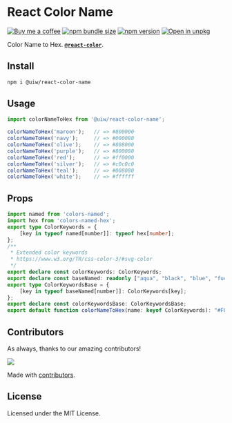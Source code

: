 React Color Name
===

[![Buy me a coffee](https://img.shields.io/badge/Buy%20me%20a%20coffee-048754?logo=buymeacoffee)](https://jaywcjlove.github.io/#/sponsor)
[![npm bundle size](https://img.shields.io/bundlephobia/minzip/@uiw/react-color-name)](https://bundlephobia.com/package/@uiw/react-color-name) [![npm version](https://img.shields.io/npm/v/@uiw/react-color-name.svg)](https://www.npmjs.com/package/@uiw/react-color-name) [![Open in unpkg](https://img.shields.io/badge/Open%20in-unpkg-blue)](https://uiwjs.github.io/npm-unpkg/#/pkg/@uiw/react-color-name/file/README.md)

Color Name to Hex. [**`@react-color`**](https://uiwjs.github.io/react-color).

## Install

```bash
npm i @uiw/react-color-name
```

## Usage

```js
import colorNameToHex from '@uiw/react-color-name';

colorNameToHex('maroon');   // => #800000
colorNameToHex('navy');     // => #000080
colorNameToHex('olive');    // => #808000
colorNameToHex('purple');   // => #800080
colorNameToHex('red');      // => #ff0000
colorNameToHex('silver');   // => #c0c0c0
colorNameToHex('teal');     // => #008080
colorNameToHex('white');    // => #ffffff
```

## Props

```ts
import named from 'colors-named';
import hex from 'colors-named-hex';
export type ColorKeywords = {
    [key in typeof named[number]]: typeof hex[number];
};
/**
 * Extended color keywords
 * https://www.w3.org/TR/css-color-3/#svg-color
 */
export declare const colorKeywords: ColorKeywords;
export declare const baseNamed: readonly ["aqua", "black", "blue", "fuchsia", "gray", "green", "lime", "maroon", "navy", "olive", "purple", "red", "silver", "teal", "white", "yellow"];
export type ColorKeywordsBase = {
    [key in typeof baseNamed[number]]: ColorKeywords[key];
};
export declare const colorKeywordsBase: ColorKeywordsBase;
export default function colorNameToHex(name: keyof ColorKeywords): "#F0F8FF" | "#FAEBD7" | "#00FFFF" | "#7FFFD4" | "#F0FFFF" | "#F5F5DC" | "#FFE4C4" | "#000000" | "#FFEBCD" | "#0000FF" | "#8A2BE2" | "#A52A2A" | "#DEB887" | "#5F9EA0" | "#7FFF00" | "#D2691E" | "#FF7F50" | "#6495ED" | "#FFF8DC" | "#DC143C" | "#00008B" | "#008B8B" | "#B8860B" | "#A9A9A9" | "#006400" | "#BDB76B" | "#8B008B" | "#556B2F" | "#FF8C00" | "#9932CC" | "#8B0000" | "#E9967A" | "#8FBC8F" | "#483D8B" | "#2F4F4F" | "#00CED1" | "#9400D3" | "#FF1493" | "#00BFFF" | "#696969" | "#1E90FF" | "#B22222" | "#FFFAF0" | "#228B22" | "#FF00FF" | "#DCDCDC" | "#F8F8FF" | "#FFD700" | "#DAA520" | "#808080" | "#008000" | "#ADFF2F" | "#F0FFF0" | "#FF69B4" | "#CD5C5C" | "#4B0082" | "#FFFFF0" | "#F0E68C" | "#E6E6FA" | "#FFF0F5" | "#7CFC00" | "#FFFACD" | "#ADD8E6" | "#F08080" | "#E0FFFF" | "#FAFAD2" | "#D3D3D3" | "#90EE90" | "#FFB6C1" | "#FFA07A" | "#20B2AA" | "#87CEFA" | "#778899" | "#B0C4DE" | "#FFFFE0" | "#00FF00" | "#32CD32" | "#FAF0E6" | "#800000" | "#66CDAA" | "#0000CD" | "#BA55D3" | "#9370DB" | "#3CB371" | "#7B68EE" | "#00FA9A" | "#48D1CC" | "#C71585" | "#191970" | "#F5FFFA" | "#FFE4E1" | "#FFE4B5" | "#FFDEAD" | "#000080" | "#FDF5E6" | "#808000" | "#6B8E23" | "#FFA500" | "#FF4500" | "#DA70D6" | "#EEE8AA" | "#98FB98" | "#AFEEEE" | "#DB7093" | "#FFEFD5" | "#FFDAB9" | "#CD853F" | "#FFC0CB" | "#DDA0DD" | "#B0E0E6" | "#800080" | "#663399" | "#FF0000" | "#BC8F8F" | "#4169E1" | "#8B4513" | "#FA8072" | "#F4A460" | "#2E8B57" | "#FFF5EE" | "#A0522D" | "#C0C0C0" | "#87CEEB" | "#6A5ACD" | "#708090" | "#FFFAFA" | "#00FF7F" | "#4682B4" | "#D2B48C" | "#008080" | "#D8BFD8" | "#FF6347" | "#40E0D0" | "#EE82EE" | "#F5DEB3" | "#FFFFFF" | "#F5F5F5" | "#FFFF00" | "#9ACD32";
```

<!--footer-dividing-->

## Contributors

As always, thanks to our amazing contributors!

<a href="https://uiwjs.github.io/react-color/graphs/contributors">
  <img src="https://uiwjs.github.io/react-color/coverage/CONTRIBUTORS.svg" />
</a>

Made with [contributors](https://github.com/jaywcjlove/github-action-contributors).

## License

Licensed under the MIT License.
